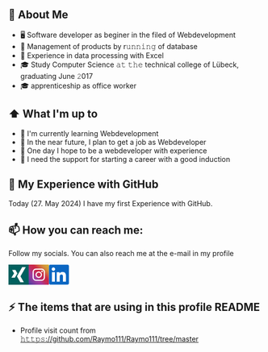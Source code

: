 <!--

Here are some ideas to get you started:

- 🔭 I’m currently working on ...
- 🌱 I’m currently learning ...
- 👯 I’m looking to collaborate on ...
- 🤔 I’m looking for help with ...
- 💬 Ask me about ...
- 📫 How to reach me: ...
- 😄 Pronouns: ...
- ⚡ Fun fact: ...
-->


## :book: About Me
- 🖥 Software developer as beginer in the filed of Webdevelopment
- 💼 Management of products by r𝚞𝚗𝚗𝚒𝚗𝚐 of database
- 💼 Experience in data processing with Excel
- 🎓 Study Computer Science 𝚊𝚝 𝚝𝚑𝚎 technical college of Lübeck, graduating June 𝟸017
- 🎓 apprenticeship as office worker


## ⬆ What I'm up to
- 🔨 I'm currently learning Webdevelopment
- 🎯 In the near future, I plan to get a job as Webdeveloper
- 🤞 One day I hope to be a webdeveloper with experience
- 🤔 I need the support for starting a career with a good induction

## 🔔 My Experience with GitHub
Today (27. May 2024) I have my first Experience with GitHub.


## 📫 How you can reach me:
Follow my socials. You can also reach me at the e-mail in my profile

[<img src="https://github.com/SukranSari/SukranSari/blob/main/xing.png" height="40em" align="left" alt="Follow SukranSari on Xing" title="Follow SukranSari on Xing">](https://xing.com/profile/Suekran_Sari)

[<img src="https://github.com/SukranSari/SukranSari/blob/main/instagram.jpg" height="40em" align="left" alt="Follow SukranSari on Instagram" title="Follow SukranSari on Instagram"/>](https://www.instagram.com/sukran_28/)

[<img src="https://github.com/SukranSari/SukranSari/blob/main/linkedin.png" height="40em" align="center" alt="Follow SukranSari on LinkedIn" title="Follow SukranSari on LinkedIn"/>](https://www.linkedin.com/in/s%C3%BCkran-sari-843584253/)



## ⚡ The items that are using in this profile README
- Profile visit count from [𝚑𝚝𝚝𝚙𝚜://github.com/Raymo111/Raymo111/tree/master](https://github.com/Raymo111/Raymo111/tree/master)
